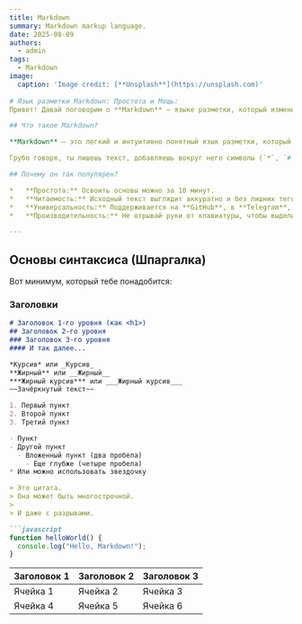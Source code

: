 ```yaml
---
title: Markdown
summary: Markdown markup language.
date: 2025-08-09
authors:
  - admin
tags:
  - Markdown
image:
  caption: 'Image credit: [**Unsplash**](https://unsplash.com)'
    
# Язык разметки Markdown: Простота и Мощь:
Привет! Давай поговорим о **Markdown** — языке разметки, который изменил то, как мы пишем для интернета. Если ты хоть раз форматировал текст, ты поймешь его гениальность.

## Что такое Markdown?

**Markdown** — это легкий и интуитивно понятный язык разметки, который позволяет с помощью простых символов создавать красиво оформленный текст. Его главная цель — читаемость и простота использования как в исходном коде, так и после преобразования.

Грубо говоря, ты пишешь текст, добавляешь вокруг него символы (`*`, `#`, `-` и т.д.), а специальный процессор (как на GitHub, в Telegram или в Notion) превращает это в HTML-код с красивым форматированием.

## Почему он так популярен?

*   **Простота:** Освоить основы можно за 10 минут.
*   **Читаемость:** Исходный текст выглядит аккуратно и без лишних тегов.
*   **Универсальность:** Поддерживается на **GitHub**, в **Telegram**, **Notion**, **Obsidian**, **Joplin**, многих CMS (WordPress, Ghost) и даже в мессенджерах.
*   **Производительность:** Не отрывай руки от клавиатуры, чтобы выделить текст жирным. Это быстро!

---
```


## Основы синтаксиса (Шпаргалка)

Вот минимум, который тебе понадобится:

###  Заголовки

```markdown
# Заголовок 1-го уровня (как <h1>)
## Заголовок 2-го уровня
### Заголовок 3-го уровня
#### И так далее...

*Курсив* или _Курсив_
**Жирный** или __Жирный__
***Жирный курсив*** или ___Жирный курсив___
~~Зачёркнутый текст~~

1. Первый пункт
2. Второй пункт
3. Третий пункт

- Пункт
- Другой пункт
  - Вложенный пункт (два пробела)
    - Еще глубже (четыре пробела)
* Или можно использовать звездочку

> Это цитата.
> Она может быть многострочной.
>
> И даже с разрывами.

```javascript
function helloWorld() {
  console.log("Hello, Markdown!");
}
```

| Заголовок 1 | Заголовок 2 | Заголовок 3 |
|-------------|-------------|-------------|
| Ячейка 1    | Ячейка 2    | Ячейка 3    |
| Ячейка 4    | Ячейка 5    | Ячейка 6    |
